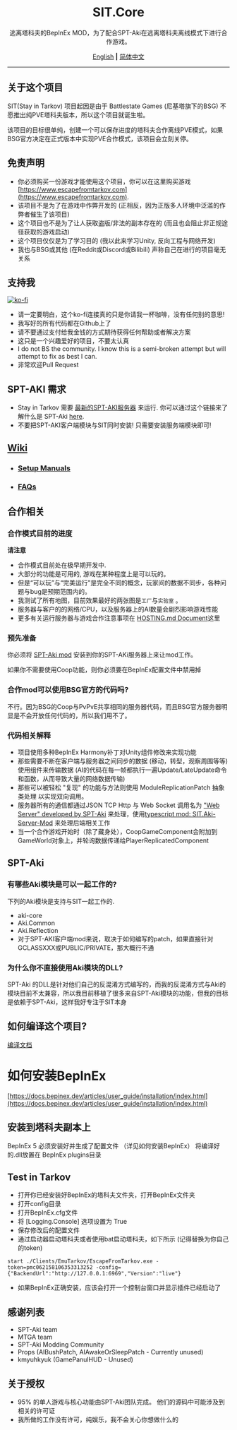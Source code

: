 
<div align=center style="text-align: center">
<h1 style="text-align: center"> SIT.Core </h1>
逃离塔科夫的BepInEx MOD，为了配合SPT-Aki在逃离塔科夫离线模式下进行合作游戏。
 
[English](README.md) **|** [简体中文](README_CN.md)
 
</div>

---
## 关于这个项目

SIT(Stay in Tarkov) 项目起因是由于 Battlestate Games (尼基塔旗下的BSG) 不愿推出纯PVE塔科夫版本，所以这个项目就诞生啦。

该项目的目标很单纯，创建一个可以保存进度的塔科夫合作离线PVE模式，如果BSG官方决定在正式版本中实现PVE合作模式，该项目会立刻关停。

## 免责声明

* 你必须购买一份游戏才能使用这个项目，你可以在这里购买游戏[https://www.escapefromtarkov.com](https://www.escapefromtarkov.com). 
* 该项目不是为了在游戏中作弊开发的 (正相反，因为正版多人环境中泛滥的作弊者催生了该项目)
* 这个项目也不是为了让人获取盗版/非法的副本存在的 (而且也会阻止非正规途径获取的游戏启动)
* 这个项目仅仅是为了学习目的 (我以此来学习Unity, 反向工程与网络开发)
* 我也与BSG或其他 (在Reddit或Discord或Bilibili) 声称自己在进行的项目毫无关系

## 支持我

[![ko-fi](https://ko-fi.com/img/githubbutton_sm.svg)](https://ko-fi.com/N4N2IQ7YJ)
* 请一定要明白，这个ko-fi连接真的只是你请我一杯咖啡，没有任何别的意思!
* 我写好的所有代码都在Github上了 
* 请不要通过支付给我金钱的方式期待获得任何帮助或者解决方案
* 这只是一个兴趣爱好的项目，不要太认真
* I do not BS the community. I know this is a semi-broken attempt but will attempt to fix as best I can.
* 非常欢迎Pull Request

## SPT-AKI 需求
* Stay in Tarkov 需要 [最新的SPT-AKI服务器](https://dev.sp-tarkov.com/SPT-AKI/Server) 来运行. 你可以通过这个链接来了解什么是 SPT-Aki [here](https://www.sp-tarkov.com/).
* 不要把SPT-AKI客户端模块与SIT同时安装! 只需要安装服务端模块即可!

## [Wiki](https://github.com/paulov-t/SIT.Core/wiki)
  - ### [Setup Manuals](https://github.com/paulov-t/SIT.Core/wiki/Guides)
  - ### [FAQs](https://github.com/paulov-t/SIT.Core/wiki/FAQs)

## 合作相关

### 合作模式目前的进度
**请注意**
* 合作模式目前处在极早期开发中. 
* 大部分的功能是可用的, 游戏在某种程度上是可以玩的。
* 但是“可以玩”与“完美运行”是完全不同的概念，玩家间的数据不同步，各种问题与bug是预期范围内的。
* 我测试了所有地图，目前效果最好的两张图是`工厂`与`实验室` 。
* 服务器与客户的的网络/CPU，以及服务器上的AI数量会剧烈影响游戏性能
* 更多有关运行服务器与游戏合作注意事项在 [HOSTING.md Document](https://github.com/paulov-t/SIT.Core/wiki/en/Guides/HOSTING.md)这里

### 预先准备
你必须将 [SPT-Aki mod](https://github.com/paulov-t/SIT.Aki-Server-Mod) 安装到你的SPT-AKi服务器上来让mod工作。

如果你不需要使用Coop功能，则你必须要在BepInEx配置文件中禁用掉


### 合作mod可以使用BSG官方的代码吗?
不行。因为BSG的Coop与PvPvE共享相同的服务器代码，而且BSG官方服务器明显是不会开放任何代码的，所以我们用不了。

### 代码相关解释
- 项目使用多种BepInEx Harmony补丁对Unity组件修改来实现功能
- 那些需要不断在客户端与服务器之间同步的数据 (移动，转型，观察周围等等) 使用组件来传输数据 (AI的代码在每一帧都执行一遍Update/LateUpdate命令和函数，从而导致大量的网络数据传输)
- 那些可以被轻松 "复现" 的功能与方法则使用 ModuleReplicationPatch 抽象类处理 以实现双向调用。
- 服务器所有的通信都通过JSON TCP Http 与 Web Socket 调用名为 ["Web Server" developed by SPT-Aki](https://dev.sp-tarkov.com/SPT-AKI/Server) 来处理，使用[typescript mod: SIT.Aki-Server-Mod](https://github.com/paulov-t/SIT.Aki-Server-Mod) 来处理后端相关工作
- 当一个合作游戏开始时（除了藏身处），CoopGameComponent会附加到GameWorld对象上，并轮询数据传递给PlayerReplicatedComponent



## SPT-Aki

### 有哪些Aki模块是可以一起工作的?
下列的Aki模块是支持与SIT一起工作的.
- aki-core
- Aki.Common
- Aki.Reflection
- 对于SPT-AKI客户端mod来说，取决于如何编写的patch，如果直接针对GCLASSXXX或PUBLIC/PRIVATE，那大概行不通

### 为什么你不直接使用Aki模块的DLL?
SPT-Aki 的DLL是针对他们自己的反混淆方式编写的，而我的反混淆方式与Aki的模块目前不太兼容，所以我目前移植了很多来自SPT-Aki模块的功能，但我的目标是依赖于SPT-Aki，这样我好专注于SIT本身


## 如何编译这个项目? 
[编译文档](COMPILE.md)

# 如何安装BepInEx
[https://docs.bepinex.dev/articles/user_guide/installation/index.html](https://docs.bepinex.dev/articles/user_guide/installation/index.html)

## 安装到塔科夫副本上
BepInEx 5 必须安装好并生成了配置文件 （详见如何安装BepInEx）
将编译好的.dll放置在 BepInEx plugins目录

## Test in Tarkov
- 打开你已经安装好BepInEx的塔科夫文件夹，打开BepInEx文件夹
- 打开config目录
- 打开BepInEx.cfg文件
- 将 [Logging.Console] 选项设置为 True
- 保存修改后的配置文件
- 通过启动器启动塔科夫或者使用bat启动塔科夫，如下所示 (记得替换为你自己的token)
```
start ./Clients/EmuTarkov/EscapeFromTarkov.exe -token=pmc062158106353313252 -config={"BackendUrl":"http://127.0.0.1:6969","Version":"live"}
```
- 如果BepInEx正确安装，应该会打开一个控制台窗口并显示插件已经启动了


## 感谢列表
- SPT-Aki team
- MTGA team
- SPT-Aki Modding Community
- Props (AIBushPatch, AIAwakeOrSleepPatch - Currently unused)
- kmyuhkyuk (GamePanulHUD - Unused)

## 关于授权

- 95% 的单人游戏与核心功能由SPT-Aki团队完成。 他们的源码中可能涉及到相关的许可证
- 我所做的工作没有许可，纯娱乐，我不会关心你想做什么的
